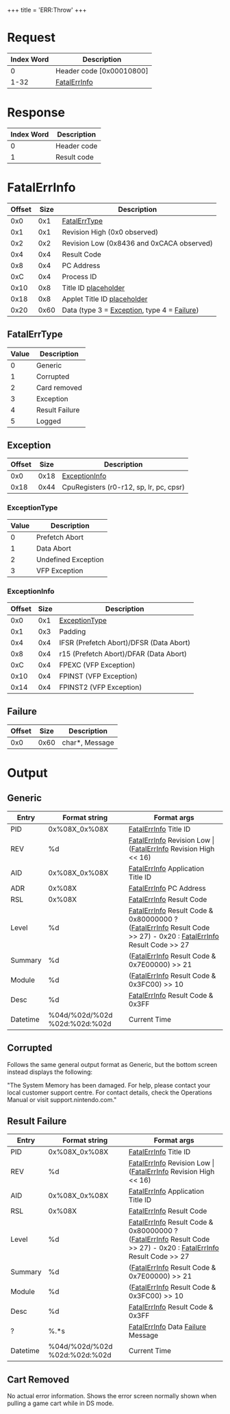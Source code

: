 +++
title = 'ERR:Throw'
+++

# Request

| Index Word | Description                              |
|------------|------------------------------------------|
| 0          | Header code \[0x00010800\]               |
| 1-32       | [FatalErrInfo](#fatalerrinfo "wikilink") |

# Response

| Index Word | Description |
|------------|-------------|
| 0          | Header code |
| 1          | Result code |

# FatalErrInfo

| Offset | Size | Description                                                                                 |
|--------|------|---------------------------------------------------------------------------------------------|
| 0x0    | 0x1  | [FatalErrType](#fatalerrtype "wikilink")                                                    |
| 0x1    | 0x1  | Revision High (0x0 observed)                                                                |
| 0x2    | 0x2  | Revision Low (0x8436 and 0xCACA observed)                                                   |
| 0x4    | 0x4  | Result Code                                                                                 |
| 0x8    | 0x4  | PC Address                                                                                  |
| 0xC    | 0x4  | Process ID                                                                                  |
| 0x10   | 0x8  | Title ID [placeholder](FS:GetProgramLaunchInfo "wikilink")                                  |
| 0x18   | 0x8  | Applet Title ID [placeholder](APT:GetAppletInfo "wikilink")                                 |
| 0x20   | 0x60 | Data (type 3 = [Exception](#exception "wikilink"), type 4 = [Failure](#failure "wikilink")) |

## FatalErrType

| Value | Description    |
|-------|----------------|
| 0     | Generic        |
| 1     | Corrupted      |
| 2     | Card removed   |
| 3     | Exception      |
| 4     | Result Failure |
| 5     | Logged         |

## Exception

| Offset | Size | Description                                |
|--------|------|--------------------------------------------|
| 0x0    | 0x18 | [ExceptionInfo](#exceptioninfo "wikilink") |
| 0x18   | 0x44 | CpuRegisters (r0-r12, sp, lr, pc, cpsr)    |

### ExceptionType

| Value | Description         |
|-------|---------------------|
| 0     | Prefetch Abort      |
| 1     | Data Abort          |
| 2     | Undefined Exception |
| 3     | VFP Exception       |

### ExceptionInfo

| Offset | Size | Description                                |
|--------|------|--------------------------------------------|
| 0x0    | 0x1  | [ExceptionType](#exceptiontype "wikilink") |
| 0x1    | 0x3  | Padding                                    |
| 0x4    | 0x4  | IFSR (Prefetch Abort)/DFSR (Data Abort)    |
| 0x8    | 0x4  | r15 (Prefetch Abort)/DFAR (Data Abort)     |
| 0xC    | 0x4  | FPEXC (VFP Exception)                      |
| 0x10   | 0x4  | FPINST (VFP Exception)                     |
| 0x14   | 0x4  | FPINST2 (VFP Exception)                    |

## Failure

| Offset | Size | Description     |
|--------|------|-----------------|
| 0x0    | 0x60 | char\*, Message |

# Output

## Generic

| Entry    | Format string                 | Format args                                                                                                                                                                                              |
|----------|-------------------------------|----------------------------------------------------------------------------------------------------------------------------------------------------------------------------------------------------------|
| PID      | 0x%08X_0x%08X                 | [FatalErrInfo](#fatalerrinfo "wikilink") Title ID                                                                                                                                                        |
| REV      | %d                            | [FatalErrInfo](#fatalerrinfo "wikilink") Revision Low \| ([FatalErrInfo](#fatalerrinfo "wikilink") Revision High \<\< 16)                                                                                |
| AID      | 0x%08X_0x%08X                 | [FatalErrInfo](#fatalerrinfo "wikilink") Application Title ID                                                                                                                                            |
| ADR      | 0x%08X                        | [FatalErrInfo](#fatalerrinfo "wikilink") PC Address                                                                                                                                                      |
| RSL      | 0x%08X                        | [FatalErrInfo](#fatalerrinfo "wikilink") Result Code                                                                                                                                                     |
| Level    | %d                            | [FatalErrInfo](#fatalerrinfo "wikilink") Result Code & 0x80000000 ? ([FatalErrInfo](#fatalerrinfo "wikilink") Result Code \>\> 27) - 0x20 : [FatalErrInfo](#fatalerrinfo "wikilink") Result Code \>\> 27 |
| Summary  | %d                            | ([FatalErrInfo](#fatalerrinfo "wikilink") Result Code & 0x7E00000) \>\> 21                                                                                                                               |
| Module   | %d                            | ([FatalErrInfo](#fatalerrinfo "wikilink") Result Code & 0x3FC00) \>\> 10                                                                                                                                 |
| Desc     | %d                            | [FatalErrInfo](#fatalerrinfo "wikilink") Result Code & 0x3FF                                                                                                                                             |
| Datetime | %04d/%02d/%02d %02d:%02d:%02d | Current Time                                                                                                                                                                                             |

## Corrupted

Follows the same general output format as Generic, but the bottom screen
instead displays the following:

"The System Memory has been damaged. For help, please contact your local
customer support centre. For contact details, check the Operations
Manual or visit support.nintendo.com."

## Result Failure

| Entry    | Format string                 | Format args                                                                                                                                                                                              |
|----------|-------------------------------|----------------------------------------------------------------------------------------------------------------------------------------------------------------------------------------------------------|
| PID      | 0x%08X_0x%08X                 | [FatalErrInfo](#fatalerrinfo "wikilink") Title ID                                                                                                                                                        |
| REV      | %d                            | [FatalErrInfo](#fatalerrinfo "wikilink") Revision Low \| ([FatalErrInfo](#fatalerrinfo "wikilink") Revision High \<\< 16)                                                                                |
| AID      | 0x%08X_0x%08X                 | [FatalErrInfo](#fatalerrinfo "wikilink") Application Title ID                                                                                                                                            |
| RSL      | 0x%08X                        | [FatalErrInfo](#fatalerrinfo "wikilink") Result Code                                                                                                                                                     |
| Level    | %d                            | [FatalErrInfo](#fatalerrinfo "wikilink") Result Code & 0x80000000 ? ([FatalErrInfo](#fatalerrinfo "wikilink") Result Code \>\> 27) - 0x20 : [FatalErrInfo](#fatalerrinfo "wikilink") Result Code \>\> 27 |
| Summary  | %d                            | ([FatalErrInfo](#fatalerrinfo "wikilink") Result Code & 0x7E00000) \>\> 21                                                                                                                               |
| Module   | %d                            | ([FatalErrInfo](#fatalerrinfo "wikilink") Result Code & 0x3FC00) \>\> 10                                                                                                                                 |
| Desc     | %d                            | [FatalErrInfo](#fatalerrinfo "wikilink") Result Code & 0x3FF                                                                                                                                             |
| ?        | %.\*s                         | [FatalErrInfo](#fatalerrinfo "wikilink") Data [Failure](#failure "wikilink") Message                                                                                                                     |
| Datetime | %04d/%02d/%02d %02d:%02d:%02d | Current Time                                                                                                                                                                                             |

## Cart Removed

No actual error information. Shows the error screen normally shown when
pulling a game cart while in DS mode.
